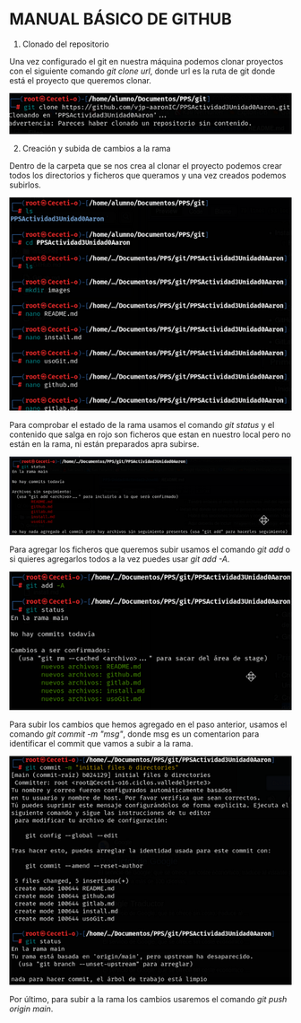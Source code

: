 # MANUAL BÁSICO DE GITHUB

1. Clonado del repositorio

Una vez configurado el git en nuestra máquina podemos clonar proyectos con el siguiente comando *_git clone url_*, donde url es la ruta de git donde está el proyecto que queremos clonar.

![](images/img4.png)

2. Creación y subida de cambios a la rama

Dentro de la carpeta que se nos crea al clonar el proyecto podemos crear todos los directorios y ficheros que queramos y una vez creados podemos subirlos.

![](images/img5.png)

Para comprobar el estado de la rama usamos el comando *_git status_* y el contenido que salga en rojo son ficheros que estan en nuestro local pero no están en la rama, ni están preparados apra subirse.

![](images/img6.png)

Para agregar los ficheros que queremos subir usamos el comando *_git add_* o si quieres agregarlos todos a la vez puedes usar *_git add -A_*.

![](images/img7.png)

Para subir los cambios que hemos agregado en el paso anterior, usamos el comando *_git commit -m "msg"_*, donde msg es un comentarion para identificar el commit que vamos a subir a la rama.

![](images/img8.png)

Por último, para subir a la rama los cambios usaremos el comando *_git push origin main_*.
